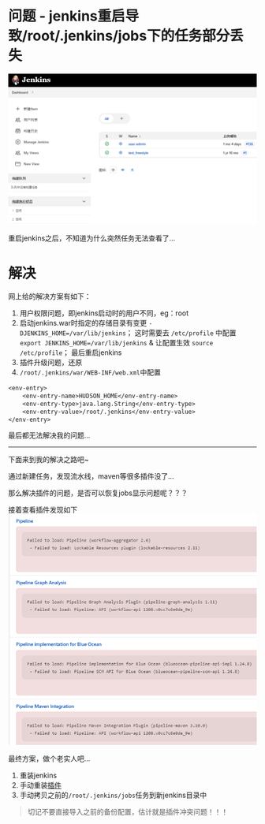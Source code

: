 # 问题 - jenkins重启导致/root/.jenkins/jobs下的任务部分丢失

![](./images/14-问题-jenkins重启导致jobs下的任务部分丢失-1689574444698.png)

重启jenkins之后，不知道为什么突然任务无法查看了...

# 解决

网上给的解决方案有如下：

1. 用户权限问题，即jenkins启动时的用户不同，eg：root
2. 启动jenkins.war时指定的存储目录有变更 `-DJENKINS_HOME=/var/lib/jenkins`；
   这时需要去 `/etc/profile` 中配置 `export JENKINS_HOME=/var/lib/jenkins` & 让配置生效 `source /etc/profile`；
   最后重启jenkins
3. 插件升级问题，还原
4. `/root/.jenkins/war/WEB-INF/web.xml`中配置

```
<env-entry>
    <env-entry-name>HUDSON_HOME</env-entry-name>
    <env-entry-type>java.lang.String</env-entry-type>
    <env-entry-value>/root/.jenkins</env-entry-value>
</env-entry>
```

最后都无法解决我的问题...

---

下面来到我的解决之路吧~

通过新建任务，发现流水线，maven等很多插件没了...

那么解决插件的问题，是否可以恢复jobs显示问题呢？？？

接着查看插件发现如下
![](./images/14-问题-jenkins重启导致jobs下的任务部分丢失-1689576090390.png)

最终方案，做个老实人吧...

1. 重装jenkins
2. 手动重装[插件](./13-插件.md)
3. 手动拷贝之前的`/root/.jenkins/jobs`任务到新jenkins目录中

> 切记不要直接导入之前的备份配置，估计就是插件冲突问题！！！
